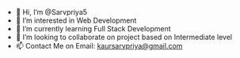 - 👋 Hi, I’m @Sarvpriya5
- 👀 I’m interested in Web Development
- 🌱 I’m currently learning Full Stack Development
- 💞️ I’m looking to collaborate on project based on Intermediate level
- 📫 Contact Me on Email: kaursarvpriya@gmail.com

<!---
Sarvpriya5/Sarvpriya5 is a ✨ special ✨ repository because its `README.md` (this file) appears on your GitHub profile.
You can click the Preview link to take a look at your changes.
--->
